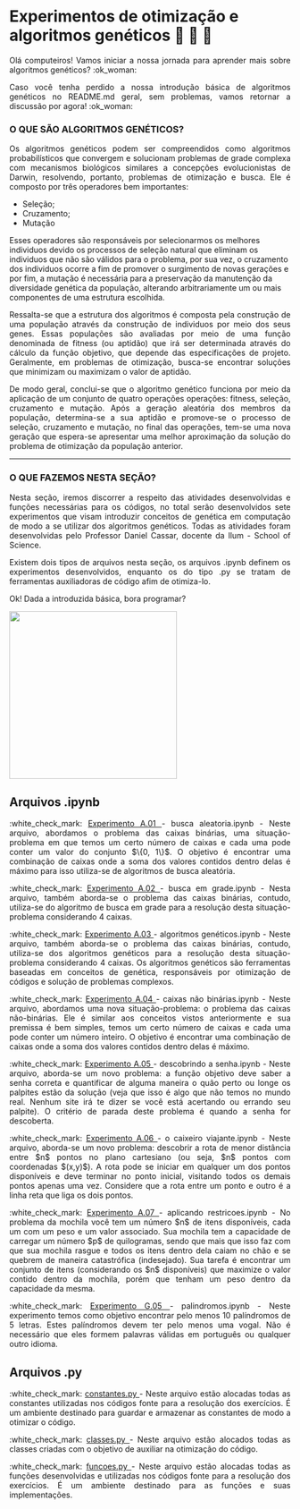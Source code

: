 # Experimentos de otimização e algoritmos genéticos :test_tube: :dna: :microscope: 

<p align="justify"> Olá computeiros! Vamos iniciar a nossa jornada para aprender mais sobre algoritmos genéticos? :ok_woman: </p>

<p align="justify"> Caso você tenha perdido a nossa introdução básica de algoritmos genéticos no README.md geral, sem problemas, vamos retornar a discussão por agora! :ok_woman: </p>

<h3 align="justify">  O QUE SÃO ALGORITMOS GENÉTICOS? </h3>

<p align="justify"> Os algoritmos genéticos podem ser compreendidos como algoritmos probabilísticos que convergem e solucionam problemas de grade complexa com mecanismos biológicos similares a concepções evolucionistas de Darwin, resolvendo, portanto, problemas de otimização e busca. Ele é composto por três operadores bem importantes: 
  <ul>
<li> Seleção; </li>
<li> Cruzamento;</li>
<li> Mutação</li>
</ul>

Esses operadores são responsáveis por selecionarmos os melhores individuos devido os processos de seleção natural que eliminam os individuos que não são válidos para o problema, por sua vez, o cruzamento dos individuos ocorre a fim de promover o surgimento de novas gerações e por fim, a mutação é necessária para a preservação da manutenção da diversidade genética da população, alterando arbitrariamente um ou mais componentes de uma estrutura escolhida.  </p>

<p align="justify">  Ressalta-se que a estrutura dos algoritmos é composta pela construção de uma população através da construção de individuos por meio dos seus genes. Essas populações são avaliadas por meio de uma função denominada de fitness (ou aptidão) que irá ser determinada através do cálculo da função objetivo, que depende das especificações de projeto. Geralmente, em problemas de otimização, busca-se encontrar soluções que minimizam ou maximizam o valor de aptidão. </p>

<p align="justify">  De modo geral, conclui-se que o algoritmo genético funciona por meio da aplicação de um conjunto de quatro operações operações: fitness, seleção, cruzamento e mutação. Após a geração aleatória dos membros da população, determina-se a sua aptidão e promove-se o processo de seleção, cruzamento e mutação, no final das operações, tem-se uma nova geração que espera-se apresentar uma melhor aproximação da solução do problema de otimização da população anterior. </p>


<hr>
<h3 align="justify"> O QUE FAZEMOS NESTA SEÇÃO? </h3>

<p align="justify">  Nesta seção, iremos discorrer a respeito das atividades desenvolvidas e funções necessárias para os códigos, no total serão desenvolvidos sete experimentos que visam introduzir conceitos de genética em computação de modo a se utilizar dos algoritmos genéticos. Todas as atividades foram desenvolvidas pelo Professor Daniel Cassar, docente da Ilum - School of Science. </p>

<p align="justify"> Existem dois tipos de arquivos nesta seção, os arquivos .ipynb definem os experimentos desenvolvidos, enquanto os do tipo .py se tratam de ferramentas auxiliadoras de código afim de otimiza-lo.</p>

<p align="justify"> Ok! Dada a introduzida básica, bora programar?</p>

<p align="justify"><img src="https://user-images.githubusercontent.com/106678040/225717363-f85c2c46-c3c2-4193-8d80-bdf15d48d438.gif" width="300" height="300" > </p>



## Arquivos .ipynb
<p align="justify">
:white_check_mark: <a href="https://github.com/monocas/Redes-Neurais-e-Algoritmos-Geneticos/blob/main/AlgoritmosGeneticos/experimento%20A.01%20-%20busca%20aleatoria.ipynb"> Experimento A.01 </a> - busca aleatoria.ipynb - Neste arquivo, abordamos o problema das caixas binárias, uma situação-problema em que temos um certo número de caixas e cada uma pode conter um valor do conjunto $\{0, 1\}$. O objetivo é encontrar uma combinação de caixas onde a soma dos valores contidos dentro delas é máximo para isso utiliza-se de algoritmos de busca aleatória. </p>

<p align="justify">
:white_check_mark: <a href="https://github.com/monocas/Redes-Neurais-e-Algoritmos-Geneticos/blob/main/AlgoritmosGeneticos/experimento%20A.02%20-%20busca%20em%20grade.ipynb"> Experimento A.02 </a> - busca em grade.ipynb - Nesta arquivo, também aborda-se o problema das caixas binárias, contudo, utiliza-se do algoritmo de busca em grade para a resolução desta situação-problema considerando 4 caixas. </p>
</p>

<p align="justify">
:white_check_mark: <a href="https://github.com/monocas/Redes-Neurais-e-Algoritmos-Geneticos/blob/main/AlgoritmosGeneticos/experimento%20A.03%20-%20algoritmo%20genetico.ipynb"> Experimento A.03 </a> - algoritmos genéticos.ipynb - Neste arquivo, também aborda-se o problema das caixas binárias, contudo, utiliza-se dos algoritmos genéticos para a resolução desta situação-problema considerando 4 caixas. Os algoritmos genéticos são ferramentas baseadas em conceitos de genética, responsáveis por otimização de códigos e solução de problemas complexos.  </p>

<p align="justify">
:white_check_mark: <a href="https://github.com/monocas/Redes-Neurais-e-Algoritmos-Geneticos/blob/main/AlgoritmosGeneticos/experimento%20A.04%20-%20caixas%20nao-binarias.ipynb"> Experimento A.04 </a>- caixas não binárias.ipynb - Neste arquivo, abordamos uma nova situação-problema: o problema das caixas não-binárias. Ele é similar aos conceitos vistos anteriormente e sua premissa é bem simples, temos um certo número de caixas e cada uma pode conter um número inteiro. O objetivo é encontrar uma combinação de caixas onde a soma dos valores contidos dentro delas é máximo.
</p>

<p align="justify">
:white_check_mark: <a href="https://github.com/monocas/Redes-Neurais-e-Algoritmos-Geneticos/blob/main/AlgoritmosGeneticos/experimento%20A.05%20-%20descobrindo%20a%20senha.ipynb"> Experimento A.05 </a> - descobrindo a senha.ipynb - Neste arquivo, aborda-se um novo problema: a função objetivo deve saber a senha correta e quantificar de alguma maneira o quão perto ou longe os palpites estão da solução (veja que isso é algo que não temos no mundo real. Nenhum site irá te dizer se você está acertando ou errando seu palpite). O critério de parada deste problema é quando a senha for descoberta.
</p>

<p align="justify">
:white_check_mark: <a href="https://github.com/monocas/Redes-Neurais-e-Algoritmos-Geneticos/blob/main/AlgoritmosGeneticos/experimento%20A.06%20-%20o%20caixeiro%20viajante.ipynb"> Experimento A.06  </a> - o caixeiro viajante.ipynb - Neste arquivo, aborda-se um novo problema: descobrir a rota de menor distância entre $n$ pontos no plano cartesiano (ou seja, $n$ pontos com coordenadas $(x,y)$). A rota pode se iniciar em qualquer um dos pontos disponíveis e deve terminar no ponto inicial, visitando todos os demais pontos apenas uma vez. Considere que a rota entre um ponto e outro é a linha reta que liga os dois pontos.

<p align="justify">
:white_check_mark: <a href="https://github.com/monocas/Redes-Neurais-e-Algoritmos-Geneticos/blob/main/AlgoritmosGeneticos/experimento%20A.07%20-%20aplicando%20restricoes.ipynb">  Experimento A.07  </a> - aplicando restricoes.ipynb - No problema da mochila você tem um número $n$ de itens disponíveis, cada um com um peso e um valor associado. Sua mochila tem a capacidade de carregar um número $p$ de quilogramas, sendo que mais que isso faz com que sua mochila rasgue e todos os itens dentro dela caiam no chão e se quebrem de maneira catastrófica (indesejado). Sua tarefa é encontrar um conjunto de itens (considerando os $n$ disponíveis) que maximize o valor contido dentro da mochila, porém que tenham um peso dentro da capacidade da mesma.
</p>

<p align="justify">
:white_check_mark: <a href="https://github.com/monocas/Redes-Neurais-e-Algoritmos-Geneticos/blob/main/AlgoritmosGeneticos/experimento%20GA.05%20-%20palindromos.ipynb
">  Experimento G.05 </a> - palindromos.ipynb - Neste experimento temos como objetivo encontrar pelo menos 10 palíndromos de 5 letras. Estes palíndromos devem ter pelo menos uma vogal. Não é necessário que eles formem palavras válidas em português ou qualquer outro idioma.

</p>

## Arquivos .py
<p align="justify">
:white_check_mark: <a href="https://github.com/monocas/Redes-Neurais-e-Algoritmos-Geneticos/blob/main/AlgoritmosGeneticos/constantes.py">  constantes.py </a> - Neste arquivo estão alocadas todas as constantes utilizadas nos códigos fonte para a resolução dos exercícios. É um ambiente destinado para guardar e armazenar as constantes de modo a otimizar o código. </p>

<p align="justify">
:white_check_mark: <a href="https://github.com/monocas/Redes-Neurais-e-Algoritmos-Geneticos/blob/main/AlgoritmosGeneticos/classes.py">  classes.py </a> - Neste arquivo estão alocados todas as classes criadas com o objetivo de auxiliar na otimização do código. </p>

<p align="justify">
:white_check_mark: <a href="https://github.com/monocas/Redes-Neurais-e-Algoritmos-Geneticos/blob/main/AlgoritmosGeneticos/funcoes.py"> funcoes.py </a> - Neste arquivo estão alocadas todas as funções desenvolvidas e utilizadas nos códigos fonte para a resolução dos exercícios. É um ambiente destinado para as funções e suas implementações. </p>
